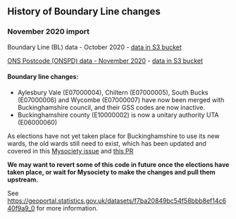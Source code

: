 ## History of Boundary Line changes

### November 2020 import

Boundary Line (BL) data - October 2020 - [data in S3 bucket](https://s3.console.aws.amazon.com/s3/object/govuk-custom-formats-mapit-storage-production?region=eu-west-1&prefix=source-data/2020-11/bdline_gb-2020-10.zip)

[ONS Postcode (ONSPD) data - November 2020](https://geoportal.statistics.gov.uk/datasets/ons-postcode-directory-november-2020) - [data in S3 bucket](https://s3.console.aws.amazon.com/s3/object/govuk-custom-formats-mapit-storage-production?region=eu-west-1&prefix=source-data/2020-11/ONSPD_NOV_2020_UK.zip)

#### Boundary line changes:
- Aylesbury Vale (E07000004), Chiltern (E07000005), South Bucks (E07000006) and
Wycombe (E07000007) have now been merged with Buckinghamshire council, and their
GSS codes are now inactive.
- Buckinghamshire county (E10000002) is now a unitary authority UTA (E06000060)

As elections have not yet taken place for Buckinghamshire to use its new wards,
the old wards still need to exist, which has been updated and covered in this
[Mysociety issue](https://github.com/mysociety/mapit/issues/365) and [this PR](https://github.com/mysociety/mapit/pull/367)

**We may want to revert some of this code in future once the elections have
taken place, or wait for Mysociety to make the changes and pull them upstream.**

See https://geoportal.statistics.gov.uk/datasets/f7ba20849bc54f58bbb8ef14c640f9a9_0
for more information.
